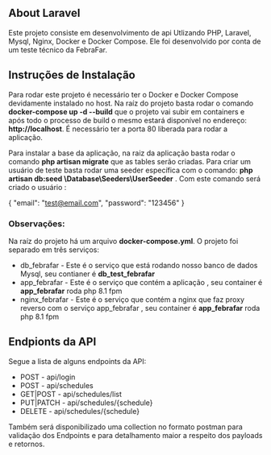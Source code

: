 ## About Laravel

Este projeto consiste em desenvolvimento de api Utlizando PHP, Laravel, Mysql, Nginx, Docker e Docker Compose. Ele foi 
desenvolvido por conta de um teste técnico da FebraFar. 

## Instruções de Instalação

Para rodar este projeto é necessário ter o Docker e Docker Compose devidamente instalado no host. Na raíz do projeto 
basta rodar o comando **docker-compose up -d --build** que o projeto vai subir em containers e após todo o processo de build o mesmo estará disponível no endereço: **http://localhost**. É necessário ter a porta 80 liberada para rodar a aplicação. 

Para instalar a base da aplicação, na raiz da aplicação basta rodar o comando **php artisan migrate** que as tables serão criadas. Para criar um usuário de teste basta rodar uma seeder específica com o comando: **php artisan db:seed \\Database\\Seeders\\UserSeeder** . Com este comando será criado o usuário : 

{ "email": "test@email.com",  "password": "123456" }
 
### Observações: 

Na raíz do projeto há um arquivo **docker-compose.yml**. O projeto foi separado em três serviços: 

 - db_febrafar - Este é o serviço que está rodando nosso banco de dados Mysql, seu contianer é **db_test_febrafar**
 - app_febrafar - Este é o serviço que contém a aplicação , seu container é **app_febrafar** roda php 8.1 fpm
 - nginx_febrafar - Este é o serviço que contém a nginx que faz proxy reverso com o serviço app_febrafar , seu container é **app_febrafar** roda php 8.1 fpm

 
## Endpionts da API

Segue a lista de alguns endpoints da API: 

 - POST - api/login
 - POST - api/schedules
 - GET|POST - api/schedules/list
 - PUT|PATCH - api/schedules/{schedule}
 - DELETE - api/schedules/{schedule}


Também será disponibilizado uma collection no formato postman para validação dos Endpoints e para detalhamento maior a respeito dos payloads e retornos. 


